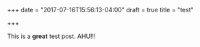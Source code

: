 +++
date = "2017-07-16T15:56:13-04:00"
draft = true
title = "test"

+++

This is a **great** test post. AHU!!!
